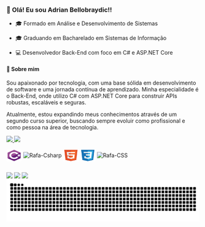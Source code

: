 <h3>👋 Olá! Eu sou Adrian Bellobraydic!!</h3>

- 🎓 Formado em Análise e Desenvolvimento de Sistemas

- 🎓 Graduando em Bacharelado em Sistemas de Informação

- 💻 Desenvolvedor Back-End com foco em C# e ASP.NET Core


<h4>🚀 Sobre mim </h4>
  
Sou apaixonado por tecnologia, com uma base sólida em desenvolvimento de software e uma jornada contínua de aprendizado. Minha especialidade é o Back-End, onde utilizo C# com ASP.NET Core para construir APIs robustas, escaláveis e seguras.

Atualmente, estou expandindo meus conhecimentos através de um segundo curso superior, buscando sempre evoluir como profissional e como pessoa na área de tecnologia.

<div>
  <a href="https://github.com/AdrianFerBello">
    <img height="180em" src="https://github-readme-stats.vercel.app/api?username=adrianferbello&show_icons=true&theme=dark&include_all_commits=true&count_private=true"/>
    <img height="180em" src="https://github-readme-stats.vercel.app/api/top-langs/?username=adrianferbello&layout=compact&langs_count=16&theme=dark"/>
  </a>
</div>

<div style="display: inline_block"><br>
  <img align="center" alt="Rafa-Csharp" height="30" width="40" src="https://raw.githubusercontent.com/devicons/devicon/master/icons/csharp/csharp-original.svg">
  <img align="center" alt="Rafa-Csharp" height="30" width="40" src="https://cdn.jsdelivr.net/gh/devicons/devicon@latest/icons/dotnetcore/dotnetcore-original.svg" />
  <img align="center" alt="Rafa-HTML" height="30" width="40" src="https://raw.githubusercontent.com/devicons/devicon/master/icons/html5/html5-original.svg">
  <img align="center" alt="Rafa-CSS" height="30" width="40" src="https://raw.githubusercontent.com/devicons/devicon/master/icons/css3/css3-original.svg">
  <img align="center" alt="Rafa-CSS" height="30" width="40" src="https://cdn.jsdelivr.net/gh/devicons/devicon@latest/icons/sqldeveloper/sqldeveloper-original.svg" />
</div>

##

<div> 
  <a href="https://www.instagram.com/_fernandesadrian/" target="_blank"><img src="https://img.shields.io/badge/-Instagram-%23E4405F?style=for-the-badge&logo=instagram&logoColor=white" target="_blank"></a>
  <a href = "Adrianferbello@gmail.com"><img src="https://img.shields.io/badge/-Gmail-%23333?style=for-the-badge&logo=gmail&logoColor=white" target="_blank"></a>
  <a href="https://www.linkedin.com/in/adrian-bellobraydic-768356238/" target="_blank"><img src="https://img.shields.io/badge/-LinkedIn-%230077B5?style=for-the-badge&logo=linkedin&logoColor=white" target="_blank"></a>   
</div>  

<picture>
  <source media="(prefers-color-scheme: dark)" srcset="https://raw.githubusercontent.com/adrianferbello/adrianferbello/output/github-contribution-grid-snake-dark.svg">
  <source media="(prefers-color-scheme: light)" srcset="https://raw.githubusercontent.com/adrianferbello/adrianferbello/output/github-contribution-grid-snake.svg">
  <img alt="github contribution grid snake animation" src="https://raw.githubusercontent.com/adrianferbello/adrianferbello/output/github-contribution-grid-snake.svg">
</picture>
